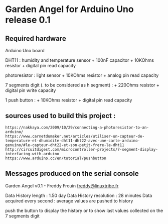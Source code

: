 #  Garden Angel for Arduino Uno release 0.1

## Required hardware

  Arduino Uno board

  DHT11 : humidity and temperature sensor
    + 100nF capacitor
    + 10KOhms resistor
    + digital pin read capacity
    
  photoresistor : light sensor
    + 10KOhms resistor
    + analog pin read capacity

  7 segments digit (. to be considered as h segment) :
    + 220Ohms resistor
    + digital pin write capacity

  1 push button :
    + 10KOhms resistor
    + digital pin read capacity

## sources used to build this project :

    https://nakkaya.com/2009/10/29/connecting-a-photoresistor-to-an-arduino/
    https://www.carnetdumaker.net/articles/utiliser-un-capteur-de-temperature-et-dhumidite-dht11-dht22-avec-une-carte-arduino-genuino/#le-capteur-dht22-et-son-petit-frere-le-dht11
    http://circuitdigest.com/microcontroller-projects/7-segment-display-interfacing-with-arduino
    https://www.arduino.cc/en/tutorial/pushbutton

## Messages produced on the serial console 

Garden Angel v0.1 - Freddy Frouin <freddy@linuxtribe.fr>

  Data History length : 1.50 day
  Data History resolution : 28 minutes
  Data acquired every second : average values are pushed to history

push the button to display the history or to show last values collected on the 7 segments digit

